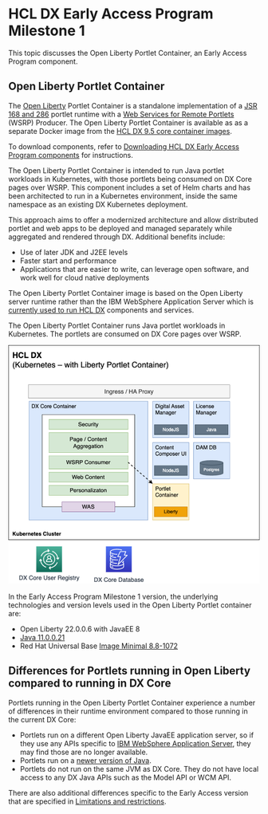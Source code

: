 # HCL DX Early Access Program Milestone 1

This topic discusses the Open Liberty Portlet Container, an Early Access Program component.

## Open Liberty Portlet Container 

The [Open Liberty](https://openliberty.io) Portlet Container is a standalone implementation of a [JSR 168 and 286](https://jcp.org/en/jsr/detail?id=286) portlet runtime with a [Web Services for Remote Portlets](https://docs.oasis-open.org/wsrp/v2/wsrp-2.0-spec.html) (WSRP) Producer. The Open Liberty Portlet Container is available as as a separate Docker image from the [HCL DX 9.5 core container images](../deployment/install/container/image_list.md). 

To download components, refer to [Downloading HCL DX Early Access Program components](download_eap_components.md) for instructions.

The Open Liberty Portlet Container is intended to run Java portlet workloads in Kubernetes, with those portlets being consumed on DX Core pages over WSRP. This component includes a set of Helm charts and has been architected to run in a Kubernetes environment, inside the same namespace as an existing DX Kubernetes deployment.

This approach aims to offer a modernized architecture and allow distributed portlet and web apps to be deployed and managed separately while aggregated and rendered through DX. Additional benefits include:

- Use of later JDK and J2EE levels
- Faster start and performance
- Applications that are easier to write, can leverage open software, and work well for cloud native deployments

The Open Liberty Portlet Container image is based on the Open Liberty server runtime rather than the IBM WebSphere Application Server which is [currently used to run HCL DX](../get_started/system_requirements/traditional/supported_config.md) components and services. 

The Open Liberty Portlet Container runs Java portlet workloads in Kubernetes. The portlets are consumed on DX Core pages over WSRP.

![Open Liberty Portlet Container](../images/open_liberty_portlet_container.png)

In the Early Access Program Milestone 1 version, the underlying technologies and version levels used in the Open Liberty Portlet container are:

- Open Liberty 22.0.0.6 with JavaEE 8
- [Java 11.0.0.21](https://www.oracle.com/java/technologies/javase/11-0-21-relnotes.html)
- Red Hat Universal Base [Image Minimal 8.8-1072](https://catalog.redhat.com/software/containers/ubi8/ubi-minimal/5c359a62bed8bd75a2c3fba8?architecture=amd64&image=6541c626134440daf5b30636)

<!--It is anticipated that these version levels will be increased before general release.-->

## Differences for Portlets running in Open Liberty compared to running in DX Core

Portlets running in the Open Liberty Portlet Container experience a number of differences in their runtime environment compared to those running in the current DX Core:

- Portlets run on a different Open Liberty JavaEE application server, so if they use any APIs specific to [IBM WebSphere Application Server](https://www.ibm.com/products/websphere-application-server?utm_content=SRCWW&p1=Search&p4=43700074488257595&p5=e&gclid=Cj0KCQiAhc-sBhCEARIsAOVwHuT7kzKartxoc4rNstOV88KzDpVRffjM8MWo_9UMQ2iycxgKSuOYvlAaAnuiEALw_wcB&gclsrc=aw.ds), they may find those are no longer available.
- Portlets run on a [newer version of Java](https://www.oracle.com/java/technologies/javase/11-0-21-relnotes.html).
- Portlets do not run on the same JVM as DX Core. They do not have local access to any DX Java APIs such as the Model API or WCM API.

There are also additional differences specific to the Early Access version that are specified in [Limitations and restrictions](eap_limitations_restrictions.md).

